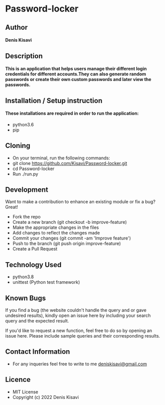 # Password-locker
## Author
#### Denis Kisavi
## Description
#### This is an application that helps users manage their different login credentials for different accounts.They can also generate random passwords or create their own custom passwords and later view the passwords.
## Installation / Setup instruction
#### These installations are required in order to run the application:
* python3.6
* pip
## Cloning
* On your terminal, run the following commands:
* git clone https://github.com/Kisavi/Password-locker.git
* cd Password-locker
* Run ./run.py
## Development
Want to make a contribution to enhance an existing module or fix a bug? Great!
*  Fork the repo
*  Create a new branch (git checkout -b improve-feature)
*  Make the appropriate changes in the files
*  Add changes to reflect the changes made
*  Commit your changes (git commit -am 'Improve feature')
*  Push to the branch (git push origin improve-feature)
*  Create a Pull Request
## Technology Used
* python3.8
* unittest (Python test framework)
## Known Bugs
If you find a bug (the website couldn't handle the query and or gave undesired results), kindly open an issue here by including your search query and the expected result.

If you'd like to request a new function, feel free to do so by opening an issue here. Please include sample queries and their corresponding results.
## Contact Information
* For any inqueries feel free to write to me deniskisavi@gmail.com
## Licence
* MIT License
* Copyright (c) 2022 Denis Kisavi
